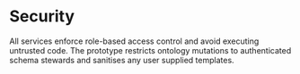 # Security

All services enforce role-based access control and avoid executing untrusted code. The prototype restricts ontology mutations to authenticated schema stewards and sanitises any user supplied templates.
